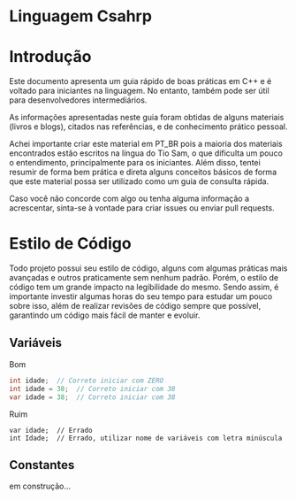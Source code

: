 # Linguagem Csahrp

# Introdução

Este documento apresenta um guia rápido de boas práticas em C++ e é voltado para iniciantes na linguagem. No entanto, também pode ser útil para desenvolvedores intermediários.

As informações apresentadas neste guia foram obtidas de alguns materiais (livros e blogs), citados nas referências, e de conhecimento prático pessoal.

Achei importante criar este material em PT_BR pois a maioria dos materiais encontrados estão escritos na língua do Tio Sam, o que dificulta um pouco o entendimento, principalmente para os iniciantes. Além disso, tentei resumir de forma bem prática e direta alguns conceitos básicos de forma que este material possa ser utilizado como um guia de consulta rápida.

Caso você não concorde com algo ou tenha alguma informação a acrescentar, sinta-se à vontade para criar issues ou enviar pull requests.

# Estilo de Código

Todo projeto possui seu estilo de código, alguns com algumas práticas mais avançadas e outros praticamente sem nenhum padrão. Porém, o estilo de código tem um grande impacto na legibilidade do mesmo. Sendo assim, é importante investir algumas horas do seu tempo para estudar um pouco sobre isso, além de realizar revisões de código sempre que possível, garantindo um código mais fácil de manter e evoluir.

## Variáveis

Bom

``` C#
int idade;  // Correto iniciar com ZERO
int idade = 38;  // Correto iniciar com 38
var idade = 38;  // Correto iniciar com 38
```

Ruim

```
var idade;  // Errado
int Idade;  // Errado, utilizar nome de variáveis com letra minúscula
```

## Constantes

em construção...
